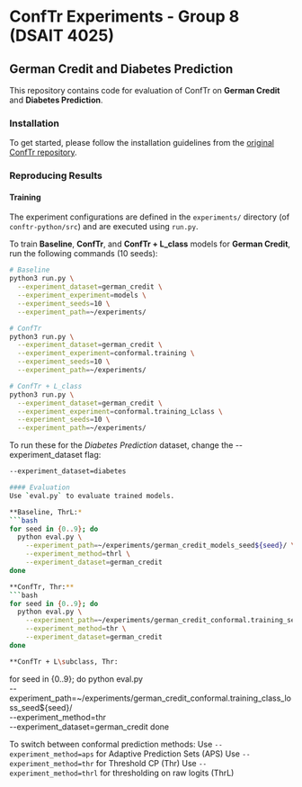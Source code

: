 # ConfTr Experiments - Group 8 (DSAIT 4025) 
 
## German Credit and Diabetes Prediction
This repository contains code for evaluation of ConfTr on **German Credit** and **Diabetes Prediction**. 

### Installation 
To get started, please follow the installation guidelines from the [original ConfTr repository](https://github.com/google-deepmind/conformal_training).

### Reproducing Results
#### Training
The experiment configurations are defined in the `experiments/` directory (of `conftr-python/src`) and are executed using `run.py`.

To train **Baseline**, **ConfTr**, and **ConfTr + L_class** models for **German Credit**, run the following commands (10 seeds):

```bash
# Baseline
python3 run.py \
  --experiment_dataset=german_credit \
  --experiment_experiment=models \
  --experiment_seeds=10 \
  --experiment_path=~/experiments/

# ConfTr
python3 run.py \
  --experiment_dataset=german_credit \
  --experiment_experiment=conformal.training \
  --experiment_seeds=10 \
  --experiment_path=~/experiments/

# ConfTr + L_class
python3 run.py \
  --experiment_dataset=german_credit \
  --experiment_experiment=conformal.training_Lclass \
  --experiment_seeds=10 \
  --experiment_path=~/experiments/
```

To run these for the *Diabetes Prediction* dataset,  change the --experiment_dataset flag:

```bash
--experiment_dataset=diabetes

#### Evaluation
Use `eval.py` to evaluate trained models.

**Baseline, ThrL:*
```bash
for seed in {0..9}; do
  python eval.py \
    --experiment_path=~/experiments/german_credit_models_seed${seed}/ \
    --experiment_method=thrl \
    --experiment_dataset=german_credit
done

**ConfTr, Thr:**
```bash
for seed in {0..9}; do
  python eval.py \
    --experiment_path=~/experiments/german_credit_conformal.training_seed${seed}/ \
    --experiment_method=thr \
    --experiment_dataset=german_credit
done

**ConfTr + L\subclass, Thr:
```
for seed in {0..9}; do
  python eval.py \
    --experiment_path=~/experiments/german_credit_conformal.training_class_loss_seed${seed}/ \
    --experiment_method=thr \
    --experiment_dataset=german_credit
done

To switch between conformal prediction methods:
Use `--experiment_method=aps` for Adaptive Prediction Sets (APS)
Use `--experiment_method=thr` for Threshold CP (Thr)
Use `--experiment_method=thrl` for thresholding on raw logits (ThrL)


   

